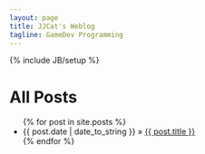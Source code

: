 ```yaml
---
layout: page
title: JJCat's Weblog
tagline: GameDev Programming
---
```

{% include JB/setup %}

All Posts
=========

<ul class="posts">
  {% for post in site.posts %}
    <li><span>{{ post.date | date_to_string }}</span> &raquo; <a href="{{ BASE_PATH }}{{ post.url }}">{{ post.title }}</a></li>
  {% endfor %}
</ul>




